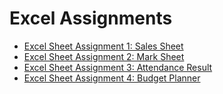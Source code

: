 # Excel Assignments

- [Excel Sheet Assignment 1: Sales Sheet](assign1.md)
- [Excel Sheet Assignment 2: Mark Sheet](assign2.md)
- [Excel Sheet Assignment 3: Attendance Result](assign3.md)
- [Excel Sheet Assignment 4: Budget Planner](assign4.md)